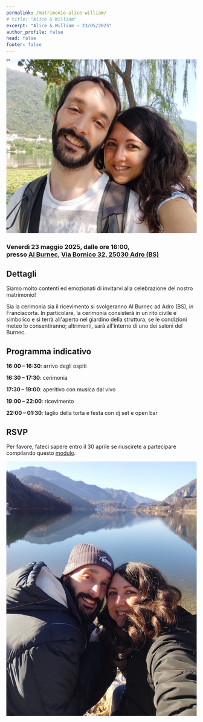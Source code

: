 ```yaml
---
permalink: /matrimonio-alice-william/
# title: "Alice & William"
excerpt: "Alice & William – 23/05/2025"
author_profile: false
head: false
footer: false
---
```


![Alice & William](../images/wa-2.jpg "Lago di Revine - Agosto 2024")
### Venerdì 23 maggio 2025, dalle ore 16:00, <br>presso [Al Burnec](https://al-burnec.com), [Via Bornico 32, 25030 Adro (BS)](https://maps.app.goo.gl/VRvmL2ThkSdTZgbv5)


## Dettagli 

Siamo molto contenti ed emozionati di invitarvi alla celebrazione del nostro matrimonio!

Sia la cerimonia sia il ricevimento si svolgeranno Al Burnec ad Adro (BS), in Franciacorta. In particolare, la cerimonia consisterà in un rito civile e simbolico e si terrà all'aperto nel giardino della struttura, se le condizioni meteo lo consentiranno; altrimenti, sarà all'interno di uno dei saloni del Burnec.

## Programma indicativo

**16:00 – 16:30**: arrivo degli ospiti

**16:30 – 17:30**: cerimonia

**17:30 – 19:00**: aperitivo con musica dal vivo

**19:00 – 22:00**: ricevimento

**22:00 – 01:30**: taglio della torta e festa con dj set e open bar

## RSVP

Per favore, fateci sapere entro il 30 aprile se riuscirete a partecipare compilando questo [modulo]().


![Alice & William](../images/wa-1.jpg "Lago di Ledro - Gennaio 2025")

